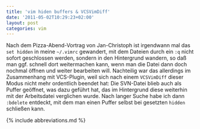 ```yaml
---
title: 'vim hiden buffers & VCSVimDiff'
date: '2011-05-02T10:29:23+02:00'
layout: post
categories: vim
---
```


Nach dem Pizza-Abend-Vortrag von Jan-Christoph ist irgendwann mal das `set hidden` in meine `~/.vimrc` gewandert, mit dem Dateien durch ein `:q` nicht sofort geschlossen werden, sondern in den Hintergrund wandern, so daß man ggf. schnell dort weitermachen kann, wenn man die Datei dann doch nochmal öffnen und weiter bearbeiten will.
Nachteilig war das allerdings im Zusammenhang mit VCS-Plugin, weil sich nach einem `VCSVimDiff` dieser Modus nicht mehr ordentlich beendet hat:
Die SVN-Datei blieb auch als Puffer geöffnet, was dazu geführt hat, das im Hintergrund diese weiterhin mit der Arbeitsdatei verglichen wurde.
Nach langer Suche habe ich dann `:bdelete` entdeckt, mit dem man einen Puffer selbst bei gesetzten `hidden` schließen kann.

{% include abbreviations.md %}
